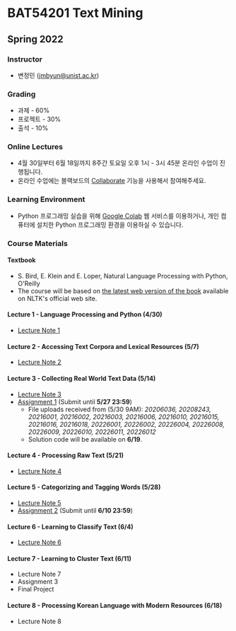 # BAT54201 Text Mining

## Spring 2022

### Instructor

- 변정민 (jmbyun@unist.ac.kr)

### Grading

- 과제 - 60%
- 프로젝트 - 30%
- 출석 - 10%

### Online Lectures

- 4월 30일부터 6월 18일까지 8주간 토요일 오후 1시 - 3시 45분 온라인 수업이 진행됩니다.
- 온라인 수업에는 블랙보드의 [Collaborate](https://blackboard.unist.ac.kr/webapps/collab-ultra/tool/collabultra?course_id=_7420_1&mode=cpview) 기능을 사용해서 참여해주세요.

### Learning Environment

- Python 프로그래밍 실습을 위해 [Google Colab](https://colab.research.google.com/) 웹 서비스를 이용하거나, 개인 컴퓨터에 설치한 Python 프로그래밍 환경을 이용하실 수 있습니다.

### Course Materials

#### Textbook

- S. Bird, E. Klein and E. Loper, Natural Language Processing with Python, O'Reilly
- The course will be based on [the latest web version of the book](https://www.nltk.org/book/) available on NLTK's official web site. 

#### Lecture 1 - Language Processing and Python (4/30)

- [Lecture Note 1](https://docs.google.com/presentation/d/1AqejkurfRNhDyjskzt7gkzx2IJZX8uuy6J0k7NQk8xI/export?format=pdf)

#### Lecture 2 - Accessing Text Corpora and Lexical Resources (5/7)

- [Lecture Note 2](https://docs.google.com/presentation/d/1EjVn4bHuMHWCP7oKD5iJdJpJPZnuQ9u1FS1jd64TGJI/export?format=pdf)

#### Lecture 3 - Collecting Real World Text Data (5/14)

- [Lecture Note 3](https://docs.google.com/presentation/d/1qHxqqTcGLd0yCYfQF82rHV2vLJUFlMnqR8b9dHI_fx0/export?format=pdf)
- [Assignment 1](/bat54201/assignments/01_news) (Submit until **5/27 23:59**)
  - File uploads received from (5/30 9AM): *20206036, 20208243, 20216001, 20216002, 20216003, 20216006, 20216010, 20216015, 20216016, 20216018, 20226001, 20226002, 20226004, 20226008, 20226009, 20226010, 20226011, 20226012*
  - Solution code will be available on **6/19**. 

#### Lecture 4 - Processing Raw Text (5/21)

- [Lecture Note 4](https://docs.google.com/presentation/d/1H_by4yMz-hY9hrgkUDZkTtV4mnuzvWxaEIGItIrEcao/export?format=pdf)

#### Lecture 5 - Categorizing and Tagging Words (5/28)

- [Lecture Note 5](https://docs.google.com/presentation/d/1LidP0FznQetqc9Uxbr3E28chL61fkgq-r4w4X6Zlm8Q/export?format=pdf)
- [Assignment 2](/bat54201/assignments/02_text) (Submit until **6/10 23:59**)

#### Lecture 6 - Learning to Classify Text (6/4)

- [Lecture Note 6](https://docs.google.com/presentation/d/1e6dgBbu15ux2hCqVIVgy7CbiZaWPPi1Lnqb4RVGZiJs/export?format=pdf)

#### Lecture 7 - Learning to Cluster Text (6/11)

- Lecture Note 7
- Assignment 3
- Final Project

#### Lecture 8 - Processing Korean Language with Modern Resources (6/18)

- Lecture Note 8
